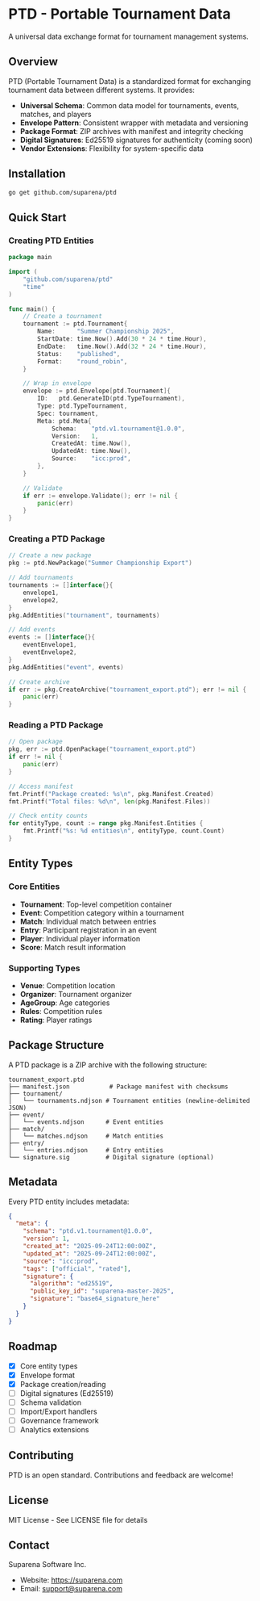 # PTD - Portable Tournament Data

A universal data exchange format for tournament management systems.

## Overview

PTD (Portable Tournament Data) is a standardized format for exchanging tournament data between different systems. It provides:

- **Universal Schema**: Common data model for tournaments, events, matches, and players
- **Envelope Pattern**: Consistent wrapper with metadata and versioning
- **Package Format**: ZIP archives with manifest and integrity checking
- **Digital Signatures**: Ed25519 signatures for authenticity (coming soon)
- **Vendor Extensions**: Flexibility for system-specific data

## Installation

```bash
go get github.com/suparena/ptd
```

## Quick Start

### Creating PTD Entities

```go
package main

import (
    "github.com/suparena/ptd"
    "time"
)

func main() {
    // Create a tournament
    tournament := ptd.Tournament{
        Name:      "Summer Championship 2025",
        StartDate: time.Now().Add(30 * 24 * time.Hour),
        EndDate:   time.Now().Add(32 * 24 * time.Hour),
        Status:    "published",
        Format:    "round_robin",
    }

    // Wrap in envelope
    envelope := ptd.Envelope[ptd.Tournament]{
        ID:   ptd.GenerateID(ptd.TypeTournament),
        Type: ptd.TypeTournament,
        Spec: tournament,
        Meta: ptd.Meta{
            Schema:    "ptd.v1.tournament@1.0.0",
            Version:   1,
            CreatedAt: time.Now(),
            UpdatedAt: time.Now(),
            Source:    "icc:prod",
        },
    }

    // Validate
    if err := envelope.Validate(); err != nil {
        panic(err)
    }
}
```

### Creating a PTD Package

```go
// Create a new package
pkg := ptd.NewPackage("Summer Championship Export")

// Add tournaments
tournaments := []interface{}{
    envelope1,
    envelope2,
}
pkg.AddEntities("tournament", tournaments)

// Add events
events := []interface{}{
    eventEnvelope1,
    eventEnvelope2,
}
pkg.AddEntities("event", events)

// Create archive
if err := pkg.CreateArchive("tournament_export.ptd"); err != nil {
    panic(err)
}
```

### Reading a PTD Package

```go
// Open package
pkg, err := ptd.OpenPackage("tournament_export.ptd")
if err != nil {
    panic(err)
}

// Access manifest
fmt.Printf("Package created: %s\n", pkg.Manifest.Created)
fmt.Printf("Total files: %d\n", len(pkg.Manifest.Files))

// Check entity counts
for entityType, count := range pkg.Manifest.Entities {
    fmt.Printf("%s: %d entities\n", entityType, count.Count)
}
```

## Entity Types

### Core Entities

- **Tournament**: Top-level competition container
- **Event**: Competition category within a tournament
- **Match**: Individual match between entries
- **Entry**: Participant registration in an event
- **Player**: Individual player information
- **Score**: Match result information

### Supporting Types

- **Venue**: Competition location
- **Organizer**: Tournament organizer
- **AgeGroup**: Age categories
- **Rules**: Competition rules
- **Rating**: Player ratings

## Package Structure

A PTD package is a ZIP archive with the following structure:

```
tournament_export.ptd
├── manifest.json           # Package manifest with checksums
├── tournament/
│   └── tournaments.ndjson # Tournament entities (newline-delimited JSON)
├── event/
│   └── events.ndjson      # Event entities
├── match/
│   └── matches.ndjson     # Match entities
├── entry/
│   └── entries.ndjson     # Entry entities
└── signature.sig          # Digital signature (optional)
```

## Metadata

Every PTD entity includes metadata:

```json
{
  "meta": {
    "schema": "ptd.v1.tournament@1.0.0",
    "version": 1,
    "created_at": "2025-09-24T12:00:00Z",
    "updated_at": "2025-09-24T12:00:00Z",
    "source": "icc:prod",
    "tags": ["official", "rated"],
    "signature": {
      "algorithm": "ed25519",
      "public_key_id": "suparena-master-2025",
      "signature": "base64_signature_here"
    }
  }
}
```

## Roadmap

- [x] Core entity types
- [x] Envelope format
- [x] Package creation/reading
- [ ] Digital signatures (Ed25519)
- [ ] Schema validation
- [ ] Import/Export handlers
- [ ] Governance framework
- [ ] Analytics extensions

## Contributing

PTD is an open standard. Contributions and feedback are welcome!

## License

MIT License - See LICENSE file for details

## Contact

Suparena Software Inc.
- Website: https://suparena.com
- Email: support@suparena.com
